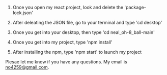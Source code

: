 1. Once you open my react project, look and delete the 'package-lock.json'

2. After deleating the JSON file, go to your terminal and type 'cd desktop'

3. Once you get into your desktop, then type 'cd neal_oh-8_ball-main'  

4. Once you get into my project, type 'npm install'

5. After installing the npm, type 'npm start' to launch my project




Plesae let me know if you have any questions. My email is no4259@gmail.com.
